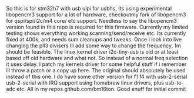 So this is for stm32h7 with usb ulpi for usbhs, Its using experimental libopencm3 support for a lot of hardware, checkoutmy fork of libopencm3 for qspi/spi/i2c/m4 core/ etc support. Needless to say the libopencm3 version found in this repo is required for this firmware. Currently my limited testing shows everything working scanning/send/receive etc. Its currently fixed at 400k, and needs sum cleanups and tweaks. Once I look into live changing the pll3 divisers Ill add some way to change the frequency, 1m should be feasible. The linux kernel driver i2c-tiny-usb is old or at least based off old hardware and what not. So instead of a normal freq selection it uses delay. I patch my kernels driver for some helpful stuff if i remember ill throw a patch or a copy up here. The original should absolutely be used instead of this one. I do have some other version for f1 f4 with usb-2-serial usb-2-serial with IRQ support using homebrew linux drivers, plus usb-to-adc etc. All in my repos github.com/bm16ton. Good enuff for initial commit

